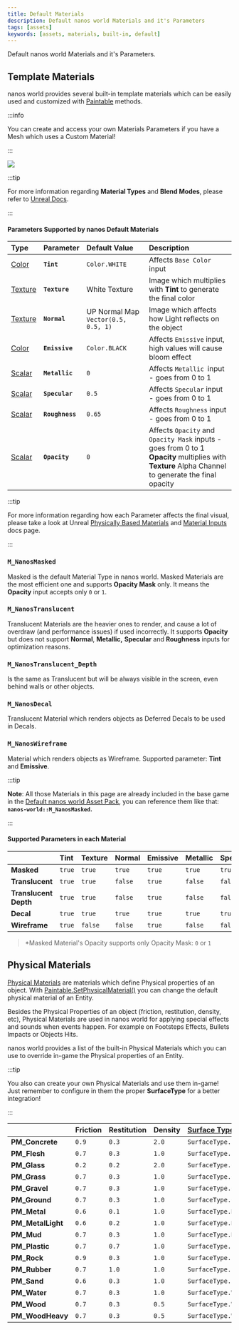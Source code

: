 ```yaml
---
title: Default Materials
description: Default nanos world Materials and it's Parameters
tags: [assets]
keywords: [assets, materials, built-in, default]
---
```



Default nanos world Materials and it's Parameters.

## Template Materials

nanos world provides several built-in template materials which can be easily used and customized with [Paintable](/scripting-reference/classes/base-classes/paintable.mdx) methods.

:::info

You can create and access your own Materials Parameters if you have a Mesh which uses a Custom Material!

:::

![](/img/docs/default-materials-01.jpg)

:::tip

For more information regarding **Material Types** and **Blend Modes**, please refer to [Unreal Docs](https://docs.unrealengine.com/4.26/en-US/RenderingAndGraphics/Materials/MaterialProperties/BlendModes/).

:::

#### Parameters Supported by nanos Default Materials

| Type | Parameter | Default Value | Description |
| :--- | :--- | :--- | :--- |
| [Color](/scripting-reference/classes/base-classes/paintable.mdx#setmaterialcolorparameter) | **`Tint`** | `Color.WHITE` | Affects `Base Color` input | **Tint** multiplies with **Texture** parameter to generate the final color |
| [Texture](/scripting-reference/classes/base-classes/paintable.mdx#setmaterialtextureparameter) | **`Texture`** | White Texture | Image which multiplies with **Tint** to generate the final color |
| [Texture](/scripting-reference/classes/base-classes/paintable.mdx#setmaterialtextureparameter) | **`Normal`** | UP Normal Map `Vector(0.5, 0.5, 1)` | Image which affects how Light reflects on the object |
| [​​​Color​](/scripting-reference/classes/base-classes/paintable.mdx#setmaterialcolorparameter) | **`Emissive`** | `Color.BLACK` | Affects `Emissive` input, high values will cause bloom effect |
| [Scalar​](/scripting-reference/classes/base-classes/paintable.mdx#setmaterialscalarparameter) | **`Metallic`** | `0` | Affects `Metallic `input - goes from 0 to 1 |
| [Scalar](/scripting-reference/classes/base-classes/paintable.mdx#setmaterialscalarparameter) | **`Specular`** | `0.5` | Affects `Specular` input - goes from 0 to 1 |
| [Scalar](/scripting-reference/classes/base-classes/paintable.mdx#setmaterialscalarparameter) | **`Roughness`** | `0.65` | Affects `Roughness` input - goes from 0 to 1 |
| [Scalar](/scripting-reference/classes/base-classes/paintable.mdx#setmaterialscalarparameter) | **`Opacity`** | `0` | Affects `Opacity` and `Opacity Mask` inputs - goes from 0 to 1 <br />**Opacity** multiplies with **Texture** Alpha Channel to generate the final opacity |

:::tip

For more information regarding how each Parameter affects the final visual, please take a look at Unreal [Physically Based Materials](https://docs.unrealengine.com/4.26/en-US/RenderingAndGraphics/Materials/PhysicallyBased/) and [Material Inputs](https://docs.unrealengine.com/4.26/en-US/RenderingAndGraphics/Materials/MaterialInputs/) docs page.

:::

### **`M_NanosMasked`**

Masked is the default Material Type in nanos world. Masked Materials are the most efficient one and supports **Opacity Mask** only. It means the **Opacity** input accepts only `0` or `1`.

### **`M_NanosTranslucent`**

Translucent Materials are the heavier ones to render, and cause a lot of overdraw \(and performance issues\) if used incorrectly. It supports **Opacity** but does not support **Normal**, **Metallic,** **Specular** and **Roughness** inputs for optimization reasons.

### **`M_NanosTranslucent_Depth`**

Is the same as Translucent but will be always visible in the screen, even behind walls or other objects.

### **`M_NanosDecal`**

Translucent Material which renders objects as Deferred Decals to be used in Decals.

### **`M_NanosWireframe`**

Material which renders objects as Wireframe. Supported parameter: **Tint** and **Emissive**.

:::tip

**Note**: All those Materials in this page are already included in the base game in the [Default nanos world Asset Pack](/assets-modding/default-asset-pack/default-asset-pack.md), you can reference them like that: **`nanos-world::M_NanosMasked`.**

:::

#### Supported Parameters in each Material

|  | Tint | Texture | Normal | Emissive | Metallic | Specular | Roughness | Opacity |
| :--- | :--- | :--- | :--- | :--- | :--- | :--- | :--- | :--- |
| **Masked** | `true` | `true` | `true` | `true` | `true` | `true` | `true` | `true*` |
| **Translucent** | `true` | `true` | `false` | `true` | `false` | `false` | `false` | `true` |
| **Translucent Depth** | `true` | `true` | `false` | `true` | `false` | `false` | `false` | `true` |
| **Decal** | `true` | `true` | `true` | `true` | `true` | `true` | `true` | `true` |
| **Wireframe** | `true` | `false` | `false` | `true` | `false` | `false` | `false` | `false` |

> *Masked Material's Opacity supports only Opacity Mask: `0` or `1`


## Physical Materials

[Physical Materials](https://docs.unrealengine.com/4.27/en-US/InteractiveExperiences/Physics/PhysicalMaterials/) are materials which define Physical properties of an object. With [Paintable.SetPhysicalMaterial()](/scripting-reference/classes/base-classes/paintable.mdx#setphysicalmaterial) you can change the default physical material of an Entity.

Besides the Physical Properties of an object (friction, restitution, density, etc), Physical Materials are used in nanos world for applying special effects and sounds when events happen. For example on Footsteps Effects, Bullets Impacts or Objects Hits.

nanos world provides a list of the built-in Physical Materials which you can use to override in-game the Physical properties of an Entity.

:::tip

You also can create your own Physical Materials and use them in-game! Just remember to configure in them the proper **SurfaceType** for a better integration!

:::


|  | Friction | Restitution | Density | [Surface Type](/scripting-reference/glossary/enums.md#surfacetype) |
| :--- | :--- | :--- | :--- | :--- |
| **PM_Concrete** | `0.9` | `0.3` | `2.0` | `SurfaceType.Concrete` |
| **PM_Flesh** | `0.7` | `0.3` | `1.0` | `SurfaceType.Flesh` |
| **PM_Glass** | `0.2` | `0.2` | `2.0` | `SurfaceType.Glass` |
| **PM_Grass** | `0.7` | `0.3` | `1.0` | `SurfaceType.Grass` |
| **PM_Gravel** | `0.7` | `0.3` | `1.0` | `SurfaceType.Gravel` |
| **PM_Ground** | `0.7` | `0.3` | `1.0` | `SurfaceType.Ground` |
| **PM_Metal** | `0.6` | `0.1` | `1.0` | `SurfaceType.MetalHeavy` |
| **PM_MetalLight** | `0.6` | `0.2` | `1.0` | `SurfaceType.MetalLight` |
| **PM_Mud** | `0.7` | `0.3` | `1.0` | `SurfaceType.Mud` |
| **PM_Plastic** | `0.7` | `0.7` | `1.0` | `SurfaceType.Plastic` |
| **PM_Rock** | `0.9` | `0.3` | `1.0` | `SurfaceType.Rock` |
| **PM_Rubber** | `0.7` | `1.0` | `1.0` | `SurfaceType.Rubber` |
| **PM_Sand** | `0.6` | `0.3` | `1.0` | `SurfaceType.Sand` |
| **PM_Water** | `0.7` | `0.3` | `1.0` | `SurfaceType.Water` |
| **PM_Wood** | `0.7` | `0.3` | `0.5` | `SurfaceType.WoodLight` |
| **PM_WoodHeavy** | `0.7` | `0.3` | `0.5` | `SurfaceType.WoodHeavy` |